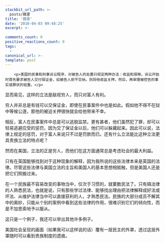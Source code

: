 ```yaml
---
stackbit_url_path: >-
  posts/摘录
title: '摘录'
date: '2010-04-03 09:48:25'
excerpt: >-
  
comments_count: 0
positive_reactions_count: 0
tags: 
  - 
canonical_url: >-
template: post
---
```


        <p>美国的民事和刑事诉讼程序，对被告人的处置只规定两种办法：收监和保释。诉讼开始时首先要求被告人交付保证金，如被告人拒不交纳，则将他收监关押。然后，再审理被控告的事实或罪状的轻重。</p>
<p>显而易见，这样的立法是敌视穷人，而只对富人有利。</p>
<p>穷人并非总是有钱可以交保证金，即使在民事案件中也是如此。假如他不得不在狱中等候公道，那他的被迫关押很快就会给他带来不幸。</p>
<p>相反，富人在民事案件中总是可以逃脱监禁。更有甚者，他们虽然犯了罪，却可以轻易逃避应受的惩罚，因为交了保证金以后，他们可以躲藏起来。因此可以说，法律上规定的惩罚，对于富人来说只不过是罚款而已。还有什么立法能比这种立法更具贵族立法的特点呢？</p>
<p>然而在美国，立法的正是穷人，而他们在这方面通常总是考虑社会的最大利益。</p>
<p>只有在英国能够找到对于这种现象的解释，因为我所说的这些法律本来是英国的法律。尽管这些法律与美国立法的主旨和美国人的基本思想相抵触，但是美国人还是把它们照搬过来。</p>
<p>在一个民族最不容易改变的事物当中，仅次于习惯的，就要数民法了。只有搞法律的人熟悉民法，也就是说，只有那些学过法律、能够找出理由把法律解释成好法或坏法、从维护法律当中可以直接获利的人，才熟悉民法。民族的大部分成员不解其中的奥妙，只能从个别的案例中看到这些法律的作用，很难识别它们的倾向性，而是不加思索地予以服从。</p>
<p>这只是一个例子，我还可以举出其他许多例子。</p>
<p>美国社会呈现的画面（如果我可以这样说的话）覆有一层民主的外罩，透过这层外罩随时可以看到贵族制度的遗痕。</p>
      